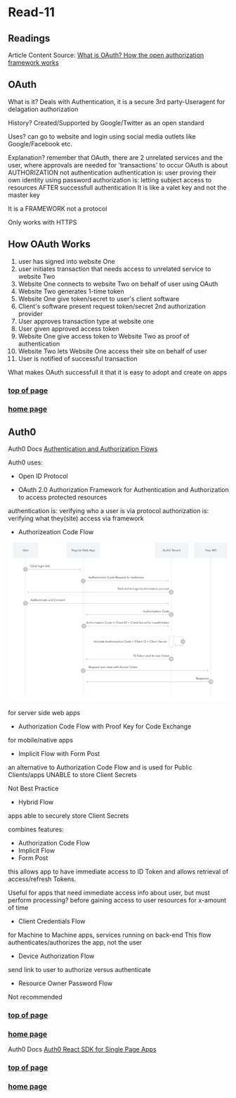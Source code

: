 # Read-11

## Readings

Article Content Source:
[What is OAuth? How the open authorization framework works](https://www.csoonline.com/article/3216404/what-is-oauth-how-the-open-authorization-framework-works.html)

## OAuth

What is it?
Deals with Authentication, it is a secure 3rd party-Useragent for delagation authorization

History?
Created/Supported by Google/Twitter as an open standard

Uses?
can go to website and login using social media outlets like Google/Facebook etc.

Explanation?
remember that OAuth, there are 2 unrelated services and the user, where approvals are needed for 'transactions' to occur
OAuth is about AUTHORIZATION not authentication
  authentication is: user proving their own identity using password
  authorization is: letting subject access to resources AFTER successfull authentication
It is like a valet key and not the master key

It is a FRAMEWORK not a protocol

Only works with HTTPS

## How OAuth Works

1. user has signed into website One
2. user initiates transaction that needs access to unrelated service to website Two
3. Website One connects to website Two on behalf of user using OAuth
4. Website Two generates 1-time token
5. Website One give token/secret to user's client software
6. Client's software present request token/secret 2nd authorization provider
7. User approves transaction type at website one
8. User given approved access token
9. Website One give access token to Website Two as proof of authentication
10. Website Two lets Website One access their site on behalf of user
11. User is notified of successful transaction

What makes OAuth successfull it that it is easy to adopt and create on apps

### [top of page](#-Read-11)

### [home page](/README.md)

## Auth0

Auth0 Docs
[Authentication and Authorization Flows](https://auth0.com/docs/flows)

Auth0 uses:
- Open ID Protocol

- OAuth 2.0 Authorization Framework
for Authentication and Authorization to access protected resources

authentication is: verifying who a user is via protocol
authorization is: verifying what they(site) access via framework

- Authorizeation Code Flow

![Codeflow Diagram](../assets/CodeFlow.jpg)

for server side web apps

- Authorization Code Flow with Proof Key for Code Exchange

for mobile/native apps

- Implicit Flow with Form Post

an alternative to Authorization Code Flow and is used for Public Clients/apps UNABLE to store Client Secrets

Not Best Practice

- Hybrid Flow

apps able to securely store Client Secrets

combines features:

  - Authorization Code Flow
  - Implicit Flow
  - Form Post

this allows app to have immediate access to ID Token and allows retrieval of access/refresh Tokens.

Useful for apps that need immediate access info about user, but must perform processing? before gaining access to user resources for x-amount of time

- Client Credentials Flow

for Machine to Machine apps, services running on back-end
This flow authenticates/authorizes the app, not the user

- Device Authorization Flow

send link to user to authorize versus authenticate

- Resource Owner Password Flow

Not recommended

### [top of page](#-Read-11)

### [home page](/README.md)

Auth0 Docs
[Auth0 React SDK for Single Page Apps](https://auth0.com/docs/libraries/auth0-react)


### [top of page](#-Read-11)

### [home page](/README.md)
